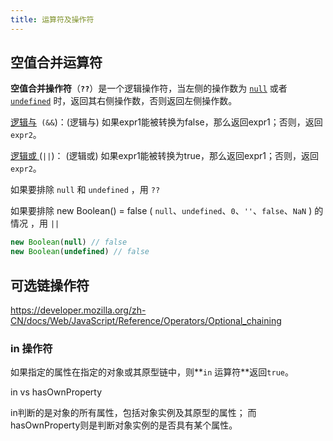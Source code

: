 ```yaml
---
title: 运算符及操作符
---
```




## 空值合并运算符

**空值合并操作符**（**`??`**）是一个逻辑操作符，当左侧的操作数为 [`null`](https://developer.mozilla.org/zh-CN/docs/Web/JavaScript/Reference/Global_Objects/null) 或者 [`undefined`](https://developer.mozilla.org/zh-CN/docs/Web/JavaScript/Reference/Global_Objects/undefined) 时，返回其右侧操作数，否则返回左侧操作数。

[逻辑与](https://developer.mozilla.org/en-US/docs/Web/JavaScript/Reference/Operators/Logical_Operators#Logical_AND)` (&&`)：(逻辑与) 如果expr1能被转换为false，那么返回expr1；否则，返回`expr2`。

[逻辑或 ](https://developer.mozilla.org/en-US/docs/Web/JavaScript/Reference/Operators/Logical_Operators#Logical_OR)(`||`)： (逻辑或) 如果expr1能被转换为true，那么返回expr1；否则，返回`expr2`。



如果要排除 `null` 和 `undefined` ，用 `??`

如果要排除 new Boolean() = false ( `null`、`undefined`、`0`、`''`、`false`、`NaN` ) 的情况 ，用 `||`

```js
new Boolean(null) // false
new Boolean(undefined) // false
```



## 可选链操作符

https://developer.mozilla.org/zh-CN/docs/Web/JavaScript/Reference/Operators/Optional_chaining

### in 操作符

如果指定的属性在指定的对象或其原型链中，则**`in` 运算符**返回`true`。



in vs hasOwnProperty

in判断的是对象的所有属性，包括对象实例及其原型的属性；
而hasOwnProperty则是判断对象实例的是否具有某个属性。







